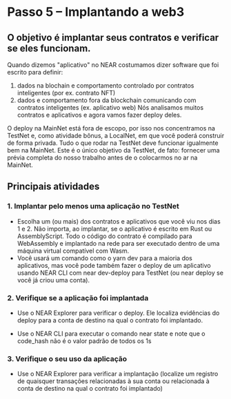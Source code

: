 # Passo 5 – Implantando a web3

## O objetivo é implantar seus contratos e verificar se eles funcionam.

Quando dizemos "aplicativo" no NEAR costumamos dizer software que foi escrito para definir:

1. dados na blochain e comportamento controlado por contratos inteligentes (por ex. contrato NFT)
2. dados e comportamento fora da blockchain comunicando com contratos inteligentes (ex. aplicativo web) Nós analisamos muitos contratos e aplicativos e agora vamos fazer deploy deles.

O deploy na MainNet está fora de escopo, por isso nos concentramos na TestNet e, como atividade bônus, a LocalNet, em que você poderá construir de forma privada. Tudo o que rodar na TestNet deve funcionar igualmente bem na MainNet. Este é o único objetivo da TestNet, de fato: fornecer uma prévia completa do nosso trabalho antes de o colocarmos no ar na MainNet.

## Principais atividades

### 1. Implantar pelo menos uma aplicação no TestNet

* Escolha um (ou mais) dos contratos e aplicativos que você viu nos dias 1 e 2. Não importa, ao implantar, se o aplicativo é escrito em Rust ou AssemblyScript. Todo o código do contrato é compilado para WebAssembly e implantado na rede para ser executado dentro de uma máquina virtual compatível com Wasm.
* Você usará um comando como o yarn dev para a maioria dos aplicativos, mas você pode também fazer o deploy de um aplicativo usando NEAR CLI com near dev-deploy para TestNet (ou near deploy se você já criou uma conta).

### 2. Verifique se a aplicação foi implantada

* Use o NEAR Explorer para verificar o deploy. Ele localiza evidências do deploy para a conta de destino na qual o contrato foi implantado.

* Use o NEAR CLI para executar o comando near state <contract-account> e note que o code_hash não é o valor padrão de todos os 1s

### 3. Verifique o seu uso da aplicação

* Use o NEAR Explorer para verificar a implantação (localize um registro de quaisquer transações relacionadas à sua conta ou relacionada à conta de destino na qual o contrato foi implantado)
